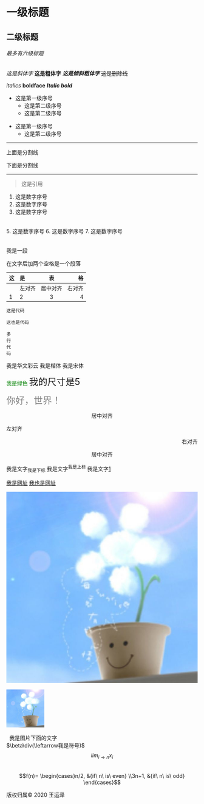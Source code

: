 # 一级标题
## 二级标题
###### 最多有六级标题

*这是斜体字*
**这是粗体字**
***这是倾斜粗体字***
~~这是删除线~~

_italics_
__boldface__
___Italic bold___

* 这是第一级序号
  * 这是第二级序号
  - 这是第二级序号
- 这是第一级序号
  + 这是第二级序号

---
上面是分割线

下面是分割线
***

>这是引用

1. 这是数字序号
2. 这是数字序号
3. 这是数字序号
   
\
5. 这是数字序号
6. 这是数字序号
7. 这是数字序号

\
我是一段

在文字后加两个空格是一个段落  

|这|是|表|格|
|---|:---|:---:|---:|
||左对齐|居中对齐|右对齐|
|1|2|3|4|

`这是代码`

    这也是代码

```
多
行
代
码
```


<font face="华文彩云">我是华文彩云</font>
<font face="楷体">我是楷体</font>
<font face="宋体">我是宋体</font>

<font color=#008000>我是绿色</font>
<font size=5>我的尺寸是5</font>

<font face="宋体"
size=5 color=grey>你好，世界！</font>

<center>居中对齐</center>
<p align="left">左对齐</p>
<p align="right">右对齐</p>
<div align=center>居中对齐</div>

我是文字<sub>我是下标</sub>
我是文字<sup>我是上标</sup>
我是文字[1]

[1]:I'm_footnote
<!--我是注释，不会在浏览时显示-->
[2]:#我也是注释

[我是网址](http://example.net/)
[我也是网址][3]

[3]:http://example.net/

![我是图片](img.jpg "我是图片")

<img src="img.jpg" alt="我是图片" width="100"
height="100" align="bottom"></img>

&nbsp;&nbsp;我是图片下面的文字  
$\beta\div(\leftarrow我是符号)$  
$$lim_{i\to n} x_i$$  
$$f(n)= \begin{cases}n/2, &{if\ n\ is\ even}
\\3n+1, &{if\ n\ is\ odd} \end{cases}$$

版权归属&copy; 2020 王运泽